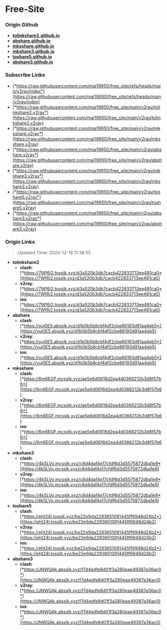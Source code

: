 # Free-Site

### Origin Github

- [**tolinkshare2.github.io**](https://github.com/tolinkshare2/tolinkshare2.github.io)
- [**abshare.github.io**](https://github.com/abshare/abshare.github.io)
- [**mksshare.github.io**](https://github.com/mksshare/mksshare.github.io)
- [**mkshare3.github.io**](https://github.com/mkshare3/mkshare3.github.io)
- [**toshare5.github.io**](https://github.com/toshare5/toshare5.github.io)
- [**abshare3.github.io**](https://github.com/abshare3/abshare3.github.io)

### Subscribe Links

- [*https://raw.githubusercontent.com/mai19950/free_site/refs/heads/main/v2ray/index*](https://raw.githubusercontent.com/mai19950/free_site/refs/heads/main/v2ray/index)
- [*https://raw.githubusercontent.com/mai19950/free_site/main/v2ray/tolinkshare2.v2ray*](https://raw.githubusercontent.com/mai19950/free_site/main/v2ray/tolinkshare2.v2ray)
- [*https://raw.githubusercontent.com/mai19950/free_site/main/v2ray/mksshare.v2ray*](https://raw.githubusercontent.com/mai19950/free_site/main/v2ray/mksshare.v2ray)
- [*https://raw.githubusercontent.com/mai19950/free_site/main/v2ray/abshare.v2ray*](https://raw.githubusercontent.com/mai19950/free_site/main/v2ray/abshare.v2ray)
- [*https://raw.githubusercontent.com/mai19950/free_site/main/v2ray/mkshare3.v2ray*](https://raw.githubusercontent.com/mai19950/free_site/main/v2ray/mkshare3.v2ray)
- [*https://raw.githubusercontent.com/mai19950/free_site/main/v2ray/toshare5.v2ray*](https://raw.githubusercontent.com/mai19950/free_site/main/v2ray/toshare5.v2ray)
- [*https://raw.githubusercontent.com/mai19950/free_site/main/v2ray/abshare3.v2ray*](https://raw.githubusercontent.com/mai19950/free_site/main/v2ray/abshare3.v2ray)

### Origin Links

> Updated Time: 2024-12-18 11:38:55

- **tolinkshare2**
  - **clash**: [*https://7Wf6i2.tosslk.xyz/d3a520b3db7cacb422833713ee481ca0*](https://7Wf6i2.tosslk.xyz/d3a520b3db7cacb422833713ee481ca0)
  - **v2ray**: [*https://7Wf6i2.tosslk.xyz/d3a520b3db7cacb422833713ee481ca0*](https://7Wf6i2.tosslk.xyz/d3a520b3db7cacb422833713ee481ca0)
  - **ios**: [*https://7Wf6i2.tosslk.xyz/d3a520b3db7cacb422833713ee481ca0*](https://7Wf6i2.tosslk.xyz/d3a520b3db7cacb422833713ee481ca0)
- **abshare**
  - **clash**: [*https://vuj0E5.absslk.xyz/d1b0b5b8cbf4df2cbe86193d91aa4eb5*](https://vuj0E5.absslk.xyz/d1b0b5b8cbf4df2cbe86193d91aa4eb5)
  - **v2ray**: [*https://vuj0E5.absslk.xyz/d1b0b5b8cbf4df2cbe86193d91aa4eb5*](https://vuj0E5.absslk.xyz/d1b0b5b8cbf4df2cbe86193d91aa4eb5)
  - **ios**: [*https://vuj0E5.absslk.xyz/d1b0b5b8cbf4df2cbe86193d91aa4eb5*](https://vuj0E5.absslk.xyz/d1b0b5b8cbf4df2cbe86193d91aa4eb5)
- **mksshare**
  - **clash**: [*https://6m6EGF.mcsslk.xyz/ae5e6d0616d2ea4d0366212b3d8f57b6*](https://6m6EGF.mcsslk.xyz/ae5e6d0616d2ea4d0366212b3d8f57b6)
  - **v2ray**: [*https://6m6EGF.mcsslk.xyz/ae5e6d0616d2ea4d0366212b3d8f57b6*](https://6m6EGF.mcsslk.xyz/ae5e6d0616d2ea4d0366212b3d8f57b6)
  - **ios**: [*https://6m6EGF.mcsslk.xyz/ae5e6d0616d2ea4d0366212b3d8f57b6*](https://6m6EGF.mcsslk.xyz/ae5e6d0616d2ea4d0366212b3d8f57b6)
- **mkshare3**
  - **clash**: [*https://4kSLVo.mcsslk.xyz/c8d4daf4e17cfdf6d3d5575872dba1e9*](https://4kSLVo.mcsslk.xyz/c8d4daf4e17cfdf6d3d5575872dba1e9)
  - **v2ray**: [*https://4kSLVo.mcsslk.xyz/c8d4daf4e17cfdf6d3d5575872dba1e9*](https://4kSLVo.mcsslk.xyz/c8d4daf4e17cfdf6d3d5575872dba1e9)
  - **ios**: [*https://4kSLVo.mcsslk.xyz/c8d4daf4e17cfdf6d3d5575872dba1e9*](https://4kSLVo.mcsslk.xyz/c8d4daf4e17cfdf6d3d5575872dba1e9)
- **toshare5**
  - **clash**: [*https://eht24l.tosslk.xyz/be22e9da2293651091445ff6948d24b2*](https://eht24l.tosslk.xyz/be22e9da2293651091445ff6948d24b2)
  - **v2ray**: [*https://eht24l.tosslk.xyz/be22e9da2293651091445ff6948d24b2*](https://eht24l.tosslk.xyz/be22e9da2293651091445ff6948d24b2)
  - **ios**: [*https://eht24l.tosslk.xyz/be22e9da2293651091445ff6948d24b2*](https://eht24l.tosslk.xyz/be22e9da2293651091445ff6948d24b2)
- **abshare3**
  - **clash**: [*https://JNWQAk.absslk.xyz/f7d4edfe8d01f3a280eae49387a36ac0*](https://JNWQAk.absslk.xyz/f7d4edfe8d01f3a280eae49387a36ac0)
  - **v2ray**: [*https://JNWQAk.absslk.xyz/f7d4edfe8d01f3a280eae49387a36ac0*](https://JNWQAk.absslk.xyz/f7d4edfe8d01f3a280eae49387a36ac0)
  - **ios**: [*https://JNWQAk.absslk.xyz/f7d4edfe8d01f3a280eae49387a36ac0*](https://JNWQAk.absslk.xyz/f7d4edfe8d01f3a280eae49387a36ac0)
